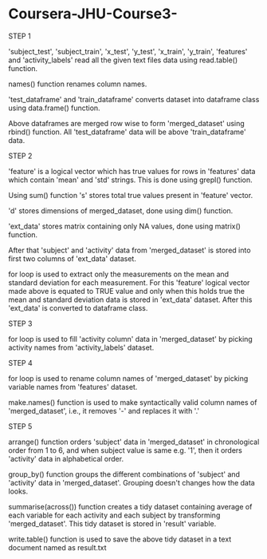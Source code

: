 # Coursera-JHU-Course3-

STEP 1

'subject_test', 'subject_train', 'x_test', 'y_test', 'x_train', 'y_train', 'features' and 'activity_labels' read all the given text files data using read.table() function.

names() function renames column names.

'test_dataframe' and 'train_dataframe' converts dataset into dataframe class using data.frame() function.

Above dataframes are merged row wise to form 'merged_dataset' using rbind() function. All 'test_dataframe' data will be above 'train_dataframe' data.



STEP 2

'feature' is a logical vector which has true values for rows in 'features' data which contain 'mean' and 'std' strings. This is done using grepl() function.

Using sum() function 's' stores total true values present in 'feature' vector.

'd' stores dimensions of merged_dataset, done using dim() function.

'ext_data' stores matrix containing only NA values, done using matrix() function. 

After that 'subject' and 'activity' data from 'merged_dataset' is stored into first two columns of 'ext_data' dataset.

for loop is used to extract only the measurements on the mean and standard deviation for each measurement. For this 'feature' logical vector made above is equated to TRUE value and only when this holds true the mean and standard deviation data is stored in 'ext_data' dataset.
After this 'ext_data' is converted to dataframe class.



STEP 3

for loop is used to fill 'activity column' data in 'merged_dataset' by picking activity names from 'activity_labels' dataset. 



STEP 4

for loop is used to rename column names of 'merged_dataset' by picking variable names from 'features' dataset.

make.names() function is used to make syntactically valid column names of 'merged_dataset', i.e., it removes '-' and replaces it with '.' 



STEP 5

arrange() function orders 'subject' data in 'merged_dataset' in chronological order from 1 to 6, and when subject value is same e.g. '1', then it orders 'activity' data in alphabetical order.

group_by() function groups the different combinations of 'subject' and 'activity' data in 'merged_dataset'. Grouping doesn't changes how the data looks.  

summarise(across()) function creates a tidy dataset containing average of each variable for each activity and each subject by transforming 'merged_dataset'. This tidy dataset is stored in 'result' variable.

write.table() function is used to save the above tidy dataset in a text document named as result.txt

